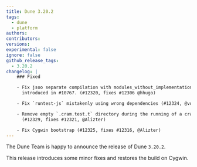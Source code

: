 ```yaml
---
title: Dune 3.20.2
tags:
  - dune
  - platform
authors:
contributors:
versions:
experimental: false
ignore: false
github_release_tags:
  - 3.20.2
changelog: |
    ### Fixed

    - Fix jsoo separate compilation with modules_without_implementation. Regression
      introduced in #10767. (#12320, fixes #12306 @hhugo)

    - Fix `runtest-js` mistakenly using wrong dependencies (#12324, @vouillon)

    - Remove empty `.cram.test.t` directory during the running of a cram test.
      (#12329, fixes #12321, @Alizter)

    - Fix Cygwin bootstrap (#12325, fixes #12316, @Alizter)
---
```


The Dune Team is happy to announce the release of Dune `3.20.2`.

This release introduces some minor fixes and restores the build on Cygwin.
